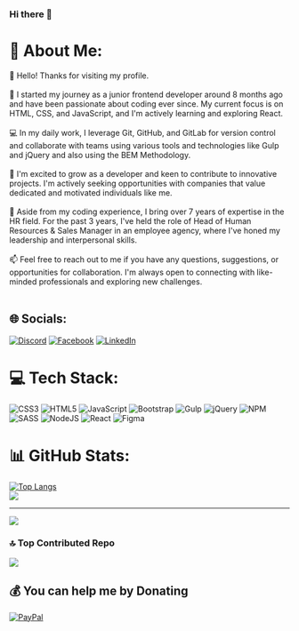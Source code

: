 ### Hi there 👋

# 💫 About Me:
👋 Hello! Thanks for visiting my profile. <br><br>🌱 I started my journey as a junior frontend developer around 8 months ago and have been passionate about coding ever since. My current focus is on HTML, CSS, and JavaScript, and I'm actively learning and exploring React.<br><br>💻 In my daily work, I leverage Git, GitHub, and GitLab for version control and collaborate with teams using various tools and technologies like Gulp and jQuery and also using the BEM Methodology.<br><br>🚀 I'm excited to grow as a developer and keen to contribute to innovative projects. I'm actively seeking opportunities with companies that value dedicated and motivated individuals like me.<br><br>🎯 Aside from my coding experience, I bring over 7 years of expertise in the HR field. For the past 3 years, I've held the role of Head of Human Resources & Sales Manager in an employee agency, where I've honed my leadership and interpersonal skills.<br><br>📫 Feel free to reach out to me if you have any questions, suggestions, or opportunities for collaboration. I'm always open to connecting with like-minded professionals and exploring new challenges.<br><br>


## 🌐 Socials:
[![Discord](https://img.shields.io/badge/Discord-%237289DA.svg?logo=discord&logoColor=white)](https://discord.gg/7VRbwmRGYH) [![Facebook](https://img.shields.io/badge/Facebook-%231877F2.svg?logo=Facebook&logoColor=white)](https://facebook.com/stepadumenko) [![LinkedIn](https://img.shields.io/badge/LinkedIn-%230077B5.svg?logo=linkedin&logoColor=white)](https://linkedin.com/in/stepan-dumenko-78824113a) 

# 💻 Tech Stack:
![CSS3](https://img.shields.io/badge/css3-%231572B6.svg?style=for-the-badge&logo=css3&logoColor=white) ![HTML5](https://img.shields.io/badge/html5-%23E34F26.svg?style=for-the-badge&logo=html5&logoColor=white) ![JavaScript](https://img.shields.io/badge/javascript-%23323330.svg?style=for-the-badge&logo=javascript&logoColor=%23F7DF1E) ![Bootstrap](https://img.shields.io/badge/bootstrap-%23563D7C.svg?style=for-the-badge&logo=bootstrap&logoColor=white) ![Gulp](https://img.shields.io/badge/GULP-%23CF4647.svg?style=for-the-badge&logo=gulp&logoColor=white) ![jQuery](https://img.shields.io/badge/jquery-%230769AD.svg?style=for-the-badge&logo=jquery&logoColor=white) ![NPM](https://img.shields.io/badge/NPM-%23000000.svg?style=for-the-badge&logo=npm&logoColor=white) ![SASS](https://img.shields.io/badge/SASS-hotpink.svg?style=for-the-badge&logo=SASS&logoColor=white) ![NodeJS](https://img.shields.io/badge/node.js-6DA55F?style=for-the-badge&logo=node.js&logoColor=white) ![React](https://img.shields.io/badge/react-%2320232a.svg?style=for-the-badge&logo=react&logoColor=%2361DAFB) 	![Figma](https://img.shields.io/badge/figma-%23F24E1E.svg?style=for-the-badge&logo=figma&logoColor=white)
# 📊 GitHub Stats:

[![Top Langs](https://github-readme-stats.vercel.app/api/top-langs/?username=SteeveTrader&theme=react&hide_border=false&include_all_commits=false&count_private=false)](https://github.com/anuraghazra/github-readme-stats)<br/>
![](https://github-readme-streak-stats.herokuapp.com/?user=SteeveTrader&theme=react&hide_border=false)<br/>

---
[![](https://visitcount.itsvg.in/api?id=SteeveTrader&icon=3&color=1)](https://visitcount.itsvg.in)

### 🔝 Top Contributed Repo
![](https://github-contributor-stats.vercel.app/api?username=SteeveTrader&limit=5&theme=dark&combine_all_yearly_contributions=true)


  ## 💰 You can help me by Donating
  [![PayPal](https://img.shields.io/badge/PayPal-00457C?style=for-the-badge&logo=paypal&logoColor=white)](https://paypal.me/StepanDumenko) 
